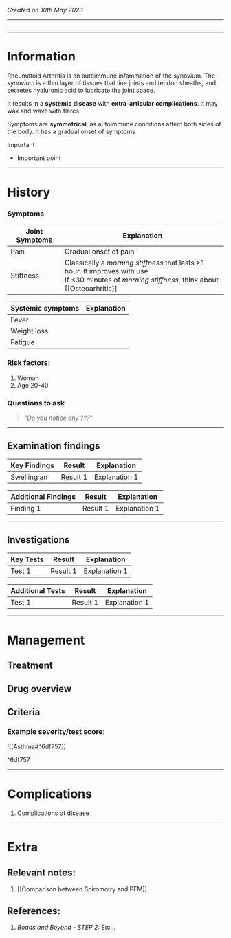 *Created on 10th May 2023*

---
```toc
```
---

# Information
Rheumatoid Arthritis is an autoimmune infammation of the synovium. The *synovium* is a thin layer of tissues that line joints and tendon sheaths, and secretes hyaluronic acid to lubricate the joint space.

It results in a **systemic disease** with **extra-articular complications**. It may wax and wave with flares

Symptoms are **symmetrical**, as autoimmune conditions affect both sides of the body. It has a gradual onset of symptoms

> [!Important]
- Important point

--- 
# History
### Symptoms
| Joint Symptoms      | Explanation                                                                                                                                        |
| ------------------- | -------------------------------------------------------------------------------------------------------------------------------------------------- |
| Pain                | Gradual onset of pain                                                                                                                              |
| Stiffness           | Classically a *morning stiffness* that lasts >1 hour. It improves with use<br>If <30 minutes of *morning stiffness*, think about [[Osteoarhritis]] |                                                                                                                                                    |

| Systemic symptoms | Explanation |
| ---------------- | ----------- |
| Fever            |             |
| Weight loss      |             |
| Fatigue                 |             |

### Risk factors:
1. Woman
2. Age 20-40
### Questions to ask
>*"Do you notice any ???"*

---

## Examination findings
| Key Findings | Result   | Explanation   |
| ------------ | -------- | ------------- |
| Swelling an    | Result 1 | Explanation 1 |

| Additional Findings | Result   | Explanation   |
| ------------------- | -------- | ------------- |
| Finding 1           | Result 1 | Explanation 1 |

---

## Investigations
| Key Tests                 |Result| Explanation                                                                                                                                                     |
| ------------------------- | --- | --------------------------------------------------------------------------------------------------------------------------------------------------------------- |
| Test 1                    |Result 1| Explanation 1                                                                                                                                                        |

| Additional Tests               |  Result   | Explanation                |
| ------------------------------ | --- | --------------------- |
| Test 1                            |  Result 1   | Explanation 1 |

---

# Management
## Treatment

## Drug overview

## Criteria
### Example severity/test score:
![[Asthma#^6df757]]

^6df757

---

# Complications
1. Complications of disease

---

# Extra
## Relevant notes:
1. [[Comparison between Spiromotry and PFM]]
## References:
1. *Boads and Beyond - STEP 2:* Etc...